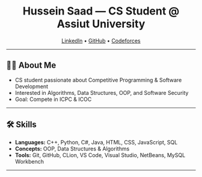 <h1 align="center">Hussein Saad — CS Student @ Assiut University</h1>

<p align="center">
  <a href="https://www.linkedin.com/in/el-sa3d">LinkedIn</a> •
  <a href="https://github.com/ELSa3dS">GitHub</a> •
  <a href="https://codeforces.com/profile/EL-Sa3d">Codeforces</a>
</p>

---

## 👨‍💻 About Me
- CS student passionate about Competitive Programming & Software Development  
- Interested in Algorithms, Data Structures, OOP, and Software Security  
- Goal: Compete in ICPC & ICOC  

---

## 🛠 Skills
- **Languages:** C++, Python, C#, Java, HTML, CSS, JavaScript, SQL  
- **Concepts:** OOP, Data Structures & Algorithms  
- **Tools:** Git, GitHub, CLion, VS Code, Visual Studio, NetBeans, MySQL Workbench  

---
